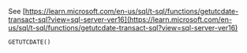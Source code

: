 See [https://learn.microsoft.com/en-us/sql/t-sql/functions/getutcdate-transact-sql?view=sql-server-ver16](https://learn.microsoft.com/en-us/sql/t-sql/functions/getutcdate-transact-sql?view=sql-server-ver16)
```
GETUTCDATE()
```
